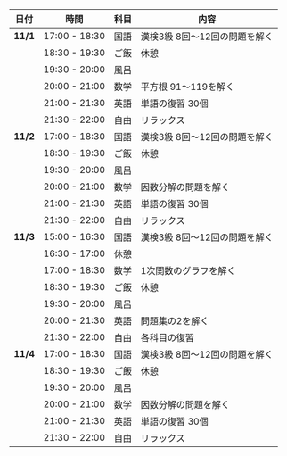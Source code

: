 | 日付       | 時間          | 科目   | 内容                              |
|------------|---------------|--------|-----------------------------------|
| **11/1**   | 17:00 - 18:30 | 国語   | 漢検3級 8回〜12回の問題を解く   |
|            | 18:30 - 19:30 | ご飯   | 休憩                              |
|            | 19:30 - 20:00 | 風呂   |                                   |
|            | 20:00 - 21:00 | 数学   | 平方根 91〜119を解く            |
|            | 21:00 - 21:30 | 英語   | 単語の復習 30個                  |
|            | 21:30 - 22:00 | 自由   | リラックス                       |
| **11/2**   | 17:00 - 18:30 | 国語   | 漢検3級 8回〜12回の問題を解く   |
|            | 18:30 - 19:30 | ご飯   | 休憩                              |
|            | 19:30 - 20:00 | 風呂   |                                   |
|            | 20:00 - 21:00 | 数学   | 因数分解の問題を解く            |
|            | 21:00 - 21:30 | 英語   | 単語の復習 30個                  |
|            | 21:30 - 22:00 | 自由   | リラックス                       |
| **11/3**   | 15:00 - 16:30 | 国語   | 漢検3級 8回〜12回の問題を解く   |
|            | 16:30 - 17:00 | 休憩   |                                   |
|            | 17:00 - 18:30 | 数学   | 1次関数のグラフを解く        |
|            | 18:30 - 19:30 | ご飯   | 休憩                              |
|            | 19:30 - 20:00 | 風呂   |                                   |
|            | 20:00 - 21:30 | 英語   | 問題集の2を解く                 |
|            | 21:30 - 22:00 | 自由   | 各科目の復習                     |
| **11/4**   | 17:00 - 18:30 | 国語   | 漢検3級 8回〜12回の問題を解く   |
|            | 18:30 - 19:30 | ご飯   | 休憩                              |
|            | 19:30 - 20:00 | 風呂   |                                   |
|            | 20:00 - 21:00 | 数学   | 因数分解の問題を解く              |
|            | 21:00 - 21:30 | 英語   | 単語の復習 30個                  |
|            | 21:30 - 22:00 | 自由   | リラックス                       |






<br><title>11月5日までの時間割</title>
